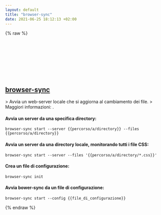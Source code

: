 ```yaml
---
layout: default
title: "browser-sync"
date: 2021-06-25 18:12:13 +02:00
---
```

{% raw %}
<h2 id="browser-sync">
  <a href="/it/common/browser-sync.html">browser-sync</a> <a href="#browser-sync"><svg class="icon">
    <use href="/assets/images/unicode_sprite.svg#link" />
  </svg></a>
</h2>
> Avvia un web-server locale che si aggiorna al cambiamento dei file.
> Maggiori informazioni: <https://browsersync.io/docs/command-line>.

#### Avvia un server da una specifica directory:
```shell
browser-sync start --server {{percorso/a/directory}} --files {{percorso/a/directory}}
```
#### Avvia un server da una directory locale, monitorando tutti i file CSS:
```shell
browser-sync start --server --files '{{percorso/a/directory/*.css}}'
```
#### Crea un file di configurazione:
```shell
browser-sync init
```
#### Avvia bower-sync da un file di configurazione:
```shell
browser-sync start --config {{file_di_configurazione}}
```
{% endraw %}